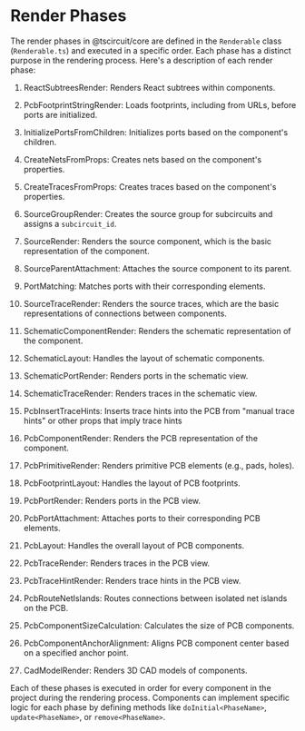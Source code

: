 # Render Phases

The render phases in @tscircuit/core are defined in the `Renderable` class (`Renderable.ts`) and executed in a specific order. Each phase has a distinct purpose in the rendering process. Here's a description of each render phase:

1. ReactSubtreesRender: Renders React subtrees within components.
2. PcbFootprintStringRender: Loads footprints, including from URLs, before ports are initialized.
3. InitializePortsFromChildren: Initializes ports based on the component's children.

4. CreateNetsFromProps: Creates nets based on the component's properties.

5. CreateTracesFromProps: Creates traces based on the component's properties.

6. SourceGroupRender: Creates the source group for subcircuits and assigns a `subcircuit_id`.

7. SourceRender: Renders the source component, which is the basic representation of the component.

8. SourceParentAttachment: Attaches the source component to its parent.

9. PortMatching: Matches ports with their corresponding elements.

10. SourceTraceRender: Renders the source traces, which are the basic representations of connections between components.

11. SchematicComponentRender: Renders the schematic representation of the component.

12. SchematicLayout: Handles the layout of schematic components.

13. SchematicPortRender: Renders ports in the schematic view.

14. SchematicTraceRender: Renders traces in the schematic view.

15. PcbInsertTraceHints: Inserts trace hints into the PCB from "manual trace hints" or other props that imply trace hints

16. PcbComponentRender: Renders the PCB representation of the component.

17. PcbPrimitiveRender: Renders primitive PCB elements (e.g., pads, holes).

18. PcbFootprintLayout: Handles the layout of PCB footprints.

19. PcbPortRender: Renders ports in the PCB view.

20. PcbPortAttachment: Attaches ports to their corresponding PCB elements.

21. PcbLayout: Handles the overall layout of PCB components.

22. PcbTraceRender: Renders traces in the PCB view.

23. PcbTraceHintRender: Renders trace hints in the PCB view.

24. PcbRouteNetIslands: Routes connections between isolated net islands on the PCB.

25. PcbComponentSizeCalculation: Calculates the size of PCB components.

26. PcbComponentAnchorAlignment: Aligns PCB component center based on a specified anchor point.

27. CadModelRender: Renders 3D CAD models of components.

Each of these phases is executed in order for every component in the project during the rendering process. Components can implement specific logic for each phase by defining methods like `doInitial<PhaseName>`, `update<PhaseName>`, or `remove<PhaseName>`.
